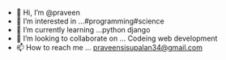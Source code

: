- 👋 Hi, I’m @praveen
- 👀 I’m interested in ...#programming#science
- 🌱 I’m currently learning ...python django
- 💞️ I’m looking to collaborate on ... Codeing web development
- 📫 How to reach me ... praveensisupalan34@gmail.com

<!---
praveensisupalan/praveensisupalan is a ✨ special ✨ repository because its `README.md` (this file) appears on your GitHub profile.
You can click the Preview link to take a look at your changes.
--->
